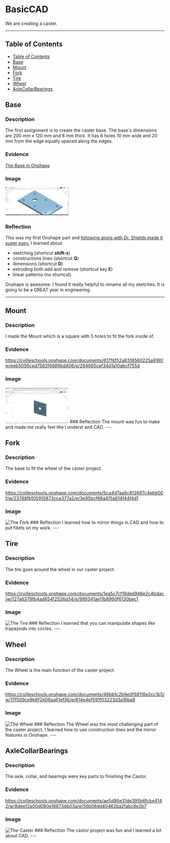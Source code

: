 # BasicCAD

We are creating a caster.

---
## Table of Contents
* [Table of Contents](#Table-of-Contents)
* [Base](#Base)
* [Mount](#Mount)
* [Fork](#Fork)
* [Tire](#Tire)
* [Wheel](#Wheel)
* [AxleCollarBearings](#AxleCollarBearings)

## Base

### Description

The first assignment is to create the caster base.  The base's dimensions are 200 mm x 120 mm and 8 mm thick.  It has 6 holes 10 mm wide and 20 mm from the edge equally spaced along the edges.

### Evidence
[The Base in Onshape](https://cvilleschools.onshape.com/documents/0d70f655203ca304cb3c5b7d/w/f55603f962f6fc74f5548a68/e/41d730c570a8d75fce9f51b6)

### Image

<img src="images/TheBase.png" alt="The Base" width="200">

### Reflection

This was my first Onshape part and [following along with Dr. Shields made it super easy.](https://www.youtube.com/watch?v=93BFUD-HAG8&feature=emb_title&scrlybrkr=5670f0b4)  I learned about 
* sketching (shortcut **shift-s**)
* constructions lines (shortcut **Q**)
* dimensions (shortcut **D**)
* extruding both add and remove (shortcut key **E**)
* linear patterns (no shortcut)

Onshape is awesome.  I found it really helpful to rename all my sketches.  It is going to be a GREAT year in engineering.

---


## Mount

### Description
I made the Mount which is a square with 5 holes to fit the fork inside of.
### Evidence
https://cvilleschools.onshape.com/documents/617f6f52a8318560225a916f/w/eeb5056ced7582f6689bd406/e/294665cef34d1a10abcf755d
### Image

<img src="images/TheMount.png" alt="The Mount" width="200">
### Reflection
The mount was fun to make and made me really feel like I underst and CAD.
---


## Fork

### Description
The base to fit the wheel of the caster project.
### Evidence
https://cvilleschools.onshape.com/documents/6ca4d7aa9c812687c4ebb00f/w/23768fb105910873cce377a2/e/3e95bcf66a4f5a614f44f4d1
### Image
<img src="images/TheFork" alt="The Fork" width="200">
### Reflection
I learned how to mirror things in CAD and how to put fillets on my work.
---


## Tire

### Description
The tire goes around the wheel in our caster project.
### Evidence
https://cvilleschools.onshape.com/documents/1ea5c7cf18ded946e2c4bdac/w/127a6379fb4ad654f2526d34/e/999341ae11b8960f6130bec1
### Image
<img src="images/TheTire.png" alt="The Tire" width="200">
### Reflection
I learned that you can manipulate shapes like trapazoids into circles.
---


## Wheel

### Description
The Wheel is the main function of the caster project.
### Evidence
https://cvilleschools.onshape.com/documents/46bb1c2b9e0f88116e2cc1b5/w/17f509ce9b6f2e06aa61ef36/e/814e4ef591f03223d3a16ba8
### Image
<img src="images/TheWheel.png" alt="The Wheel" width="200">
### Reflection
The Wheel was the most challenging part of the caster project, I learned how to use construction lines and the mirror features in Onshape.
---


## AxleCollarBearings

### Description
The axle, collar, and bearings were key parts to finishing the Castor.
### Evidence
https://cvilleschools.onshape.com/documents/ae5d86e31de395b6fcbe4142/w/8deef2a00d080e168734b03a/e/56b06dd40462ba2fabc8e2b7
### Image
<img src="images/TheCastor" alt="The Caster" width="200">
### Reflection
The castor project was fun and I learned a lot about CAD.
---
